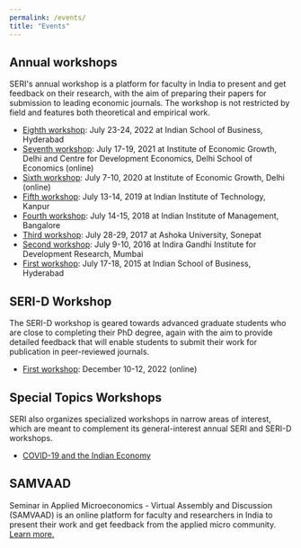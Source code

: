 ```yaml
---
permalink: /events/
title: "Events"
---
```


## Annual workshops

SERI's annual workshop is a platform for faculty in India to present and get feedback on their research, with the aim of preparing their papers for submission to leading economic journals. The workshop is not restricted by field and features both theoretical and empirical work. 

* [Eighth workshop](/conferences/workshop-2022.pdf): July 23-24, 2022 at Indian School of Business, Hyderabad  
* [Seventh workshop](/conferences/workshop-2021.pdf): July 17-19, 2021 at Institute of Economic Growth, Delhi and Centre for Development Economics, Delhi School of Economics (online)  
* [Sixth workshop](/conferences/workshop-2020.pdf): July 7-10, 2020 at Institute of Economic Growth, Delhi (online)  
* [Fifth workshop](/conferences/workshop-2019.pdf): July 13-14, 2019 at Indian Institute of Technology, Kanpur  
* [Fourth workshop](/conferences/workshop-2018.pdf): July 14-15, 2018 at Indian Institute of Management, Bangalore  
* [Third workshop](/conferences/workshop-2017.pdf): July 28-29, 2017 at Ashoka University, Sonepat  
* [Second workshop](/conferences/workshop-2016.pdf): July 9-10, 2016 at Indira Gandhi Institute for Development Research, Mumbai  
* [First workshop](/conferences/workshop-2015.pdf): July 17-18, 2015 at Indian School of Business, Hyderabad  

## SERI-D Workshop

The SERI-D workshop is geared towards advanced graduate students who are close to completing their PhD degree, again with the aim to provide detailed feedback that will enable students to submit their work for publication in peer-reviewed journals.  

* [First workshop](/conferences/seri-d-2021.pdf): December 10-12, 2022 (online)  

## Special Topics Workshops

SERI also organizes specialized workshops in narrow areas of interest, which are meant to complement its general-interest annual SERI and SERI-D workshops.  

* [COVID-19 and the Indian Economy](/conferences/covid-2020.pdf)  

## SAMVAAD 

Seminar in Applied Microeconomics - Virtual Assembly and Discussion (SAMVAAD) is an online platform for faculty and researchers in India to present their work and get feedback from the applied micro community. [Learn more.](http://samvaad.info/)  
